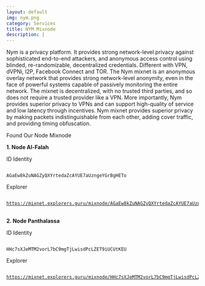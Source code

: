 ```yaml
---
layout: default
img: nym.png
category: Services
title: NYM Mixnode
description: |
---
```

Nym is a privacy platform. It provides strong network-level privacy against sophisticated end-to-end attackers, and anonymous access control using blinded, re-randomizable, decentralized credentials. Different with VPN, dVPNi, l2P, Facebook Connect and TOR. The Nym mixnet is an anonymous overlay network that provides strong network-level anonymity, even in the face of powerful systems capable of passively monitoring the entire network. The mixnet is decentralized, with no trusted third parties, and so does not require a trusted provider like a VPN. More importantly, Nym provides superior privacy to VPNs and can support high-quality of service and low latency through incentives. Nym mixnet provides superior privacy by making packets indistinguishable from each other, adding cover traffic, and providing timing obfuscation.



Found Our Node Mixnode

<b> 1. Node Al-Falah </b> 
<br>
   <p>ID Identity </p>

<code>
AGaEw8kZuNAGZyQXYrtedaZcAYUE7aUzngeYGrBgHETo
</code>
   <p>Explorer</p>
<pre>
<code>
<a href="https://mixnet.explorers.guru/mixnode/AGaEw8kZuNAGZyQXYrtedaZcAYUE7aUzngeYGrBgHETo" target="_blank">https://mixnet.explorers.guru/mixnode/AGaEw8kZuNAGZyQXYrtedaZcAYUE7aUzngeYGrBgHETo</a>
</code>
</pre>

<b> 2. Node Panthalassa </b> 
<br>
  <p>ID Identity</p>
<code>
HHc7sXJeMTM2vorL7bC9mgTjLwisdPcLZET9iUCUtKEU
</code>

<p>Explorer</p>
<pre>
<code>
<a href="https://mixnet.explorers.guru/mixnode/HHc7sXJeMTM2vorL7bC9mgTjLwisdPcLZET9iUCUtKEU" target="_blank">https://mixnet.explorers.guru/mixnode/HHc7sXJeMTM2vorL7bC9mgTjLwisdPcLZET9iUCUtKEU</a>
</code>
</pre>
